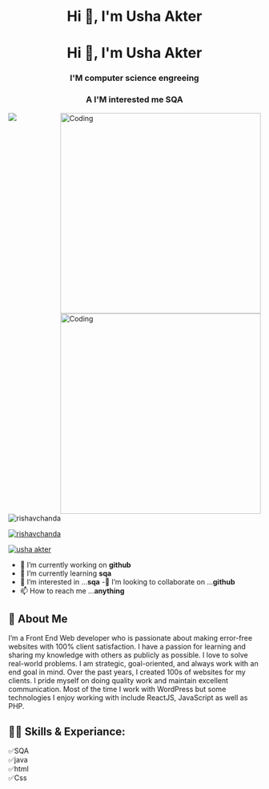 
<h1 align="center">Hi 👋, I'm Usha Akter</h1>	<h1 align="center">Hi 👋, I'm Usha Akter</h1>
<h3 align="center">I'M computer science engreeing</h3>	<h3 align="center">A I'M interested me SQA</h3>
<img align="right" alt="Coding" width="400" src="https://encrypted-tbn0.gstatic.com/images?q=tbn:ANd9GcTrBCexBf1XtM_k8-vTzvVWCGsrtjGWXfnIQQ&usqp=CAU">	<img align="right" alt="Coding" width="400" src="https://encrypted-tbn0.gstatic.com/images?q=tbn:ANd9GcTrBCexBf1XtM_k8-vTzvVWCGsrtjGWXfnIQQ&usqp=CAU">




<p align="left"> <img src="https://www.learncomputerscienceonline.com/wp-content/uploads/2019/10/Program-Coding.jpg" /> </p>	<p align="left"> <img src="https://www.learncomputerscienceonline.com/wp-content/uploads/2019/10/Program-Coding.jpg" alt="rishavchanda" /> </p>


<p align="left"> <a href="https://twitter.com/usha akter" target="blank"><img src="https://img.shields.io/twitter/follow/usha akter?logo=twitter&style=for-the-badge" alt="rishavchanda" /></a> </p>	<p align="left"> <a href="https://twitter.com/rishavchanda" target="blank"><img src="https://img.shields.io/twitter/follow/usha akter?logo=twitter&style=for-the-badge" alt="usha akter" /></a> </p>


- 🔭 I’m currently working on **github**
- 🌱 I’m currently learning **sqa**
- 👀 I’m interested in ...**sqa**
 -💞️ I’m looking to collaborate on ...**github**
- 📫 How to reach me ...**anything**
## 🚀 About Me
I’m a Front End Web developer who is passionate about making error-free websites with 100% client satisfaction. I have a passion for learning and sharing my knowledge with others as publicly as possible. I love to solve real-world problems. I am strategic, goal-oriented, and always work with an end goal in mind. Over the past years, I created 100s of websites for my clients. I pride myself on doing quality work and maintain excellent communication. Most of the time I work with WordPress but some technologies I enjoy working with include ReactJS, JavaScript as well as PHP. 

## 👨‍💻 Skills & Experiance:
✅SQA<br>
✅java<br>
✅html<br>
✅Css<br>





